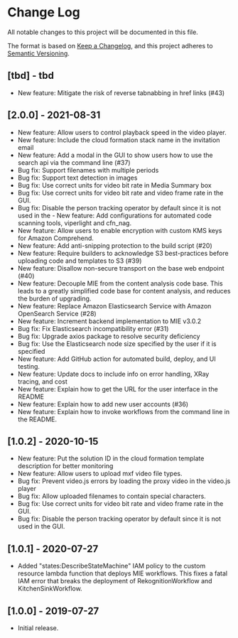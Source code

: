 # Change Log
All notable changes to this project will be documented in this file.

The format is based on [Keep a Changelog](https://keepachangelog.com/en/1.0.0/),
and this project adheres to [Semantic Versioning](https://semver.org/spec/v2.0.0.html).

## [tbd] - tbd

- New feature: Mitigate the risk of reverse tabnabbing in href links (#43)

## [2.0.0] - 2021-08-31

- New feature: Allow users to control playback speed in the video player.
- New feature: Include the cloud formation stack name in the invitation email
- New feature: Add a modal in the GUI to show users how to use the search api via the command line (#37)
- Bug fix: Support filenames with multiple periods
- Bug fix: Support text detection in images
- Bug fix: Use correct units for video bit rate in Media Summary box
- Bug fix: Use correct units for video bit rate and video frame rate in the GUI.
- Bug fix: Disable the person tracking operator by default since it is not used in the - New feature: Add configurations for automated code scanning tools, viperlight and cfn_nag.
- New feature: Allow users to enable encryption with custom KMS keys for Amazon Comprehend.
- New feature: Add anti-snipping protection to the build script (#20)
- New feature: Require builders to acknowledge S3 best-practices before uploading code and templates to S3 (#39)
- New feature: Disallow non-secure transport on the base web endpoint (#40)
- New feature: Decouple MIE from the content analysis code base. This leads to a greatly simplified code base for content analysis, and reduces the burden of upgrading.
- New feature: Replace Amazon Elasticsearch Service with Amazon OpenSearch Service (#28)
- New feature: Increment backend implementation to MIE v3.0.2
- Bug fix: Fix Elasticsearch incompatibility error (#31)
- Bug fix: Upgrade axios package to resolve security deficiency
- Bug fix: Use the Elasticsearch node size specified by the user if it is specified
- New feature: Add GitHub action for automated build, deploy, and UI testing.
- New feature: Update docs to include info on error handling, XRay tracing, and cost
- New feature: Explain how to get the URL for the user interface in the README
- New feature: Explain how to add new user accounts (#36)
- New feature: Explain how to invoke workflows from the command line in the README.


## [1.0.2] - 2020-10-15

- New feature: Put the solution ID in the cloud formation template description for better monitoring
- New feature: Allow users to upload mxf video file types.
- Bug fix: Prevent video.js errors by loading the proxy video in the video.js player
- Bug fix: Allow uploaded filenames to contain special characters.
- Bug fix: Use correct units for video bit rate and video frame rate in the GUI.
- Bug fix: Disable the person tracking operator by default since it is not used in the GUI.

## [1.0.1] - 2020-07-27

- Added "states:DescribeStateMachine" IAM policy to the custom resource lambda function that deploys MIE workflows. This fixes a fatal IAM error that breaks the deployment of RekognitionWorkflow and KitchenSinkWorkflow.


## [1.0.0] - 2019-07-27
- Initial release.


